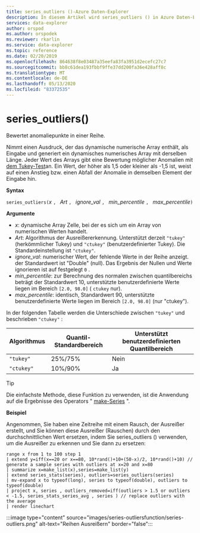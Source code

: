 ```yaml
---
title: series_outliers ()-Azure Daten-Explorer
description: In diesem Artikel wird series_outliers () in Azure Daten-Explorer beschrieben.
services: data-explorer
author: orspod
ms.author: orspodek
ms.reviewer: rkarlin
ms.service: data-explorer
ms.topic: reference
ms.date: 02/20/2019
ms.openlocfilehash: 864638f8e03487a35eefa83fa3951d2ecefc27c7
ms.sourcegitcommit: bb8c61dea193fbbf9ffe37dd200fa36e428aff8c
ms.translationtype: MT
ms.contentlocale: de-DE
ms.lasthandoff: 05/13/2020
ms.locfileid: "83372535"
---
```

# <a name="series_outliers"></a>series_outliers()

Bewertet anomaliepunkte in einer Reihe.

Nimmt einen Ausdruck, der das dynamische numerische Array enthält, als Eingabe und generiert ein dynamisches numerisches Array mit derselben Länge. Jeder Wert des Arrays gibt eine Bewertung möglicher Anomalien mit [dem Tukey-Test](https://en.wikipedia.org/wiki/Outlier#Tukey.27s_test)an. Ein Wert, der höher als 1,5 oder kleiner als -1,5 ist, weist auf einen Anstieg bzw. einen Abfall der Anomalie in demselben Element der Eingabe hin.   

**Syntax**

`series_outliers(`*x* `, ` *Art* `, ` *ignore_val* `, ` *min_percentile* `, ` *max_percentile*`)`

**Argumente**

* *x*: dynamische Array Zelle, bei der es sich um ein Array von numerischen Werten handelt.
* *Art*: Algorithmus der Ausreißererkennung. Unterstützt derzeit `"tukey"` (herkömmlicher Tukey) und `"ctukey"` (benutzerdefinierter Tukey). Die Standardeinstellung ist `"ctukey"`.
* *ignore_val*: numerischer Wert, der fehlende Werte in der Reihe anzeigt. der Standardwert ist "Double" (null). Das Ergebnis der Nullen und Werte ignorieren ist auf festgelegt `0` .
* *min_percentile*: zur Berechnung des normalen zwischen quantilbereichs beträgt der Standardwert 10, unterstützte benutzerdefinierte Werte liegen im Bereich `[2.0, 98.0]` ( `ctukey` nur). 
* *max_percentile*: identisch, Standardwert 90, unterstützte benutzerdefinierte Werte liegen im Bereich `[2.0, 98.0]` (nur "ctukey"). 

In der folgenden Tabelle werden die Unterschiede zwischen `"tukey"` und beschrieben `"ctukey"` :

| Algorithmus | Quantil-Standardbereich | Unterstützt benutzerdefinierten Quantilbereich |
|-----------|----------------------- |--------------------------------|
| `"tukey"` | 25%/75%              | Nein                             |
| `"ctukey"`| 10%/90%              | Ja                            |


> [!TIP]
> Die einfachste Methode, diese Funktion zu verwenden, ist die Anwendung auf die Ergebnisse des Operators " [make-Series](make-seriesoperator.md) ".

**Beispiel**

Angenommen, Sie haben eine Zeitreihe mit einem Rausch, der Ausreißer erstellt, und Sie können diese Ausreißer (Rauschen) durch den durchschnittlichen Wert ersetzen, indem Sie series_outliers () verwenden, um die Ausreißer zu erkennen und Sie dann zu ersetzen:

<!-- csl: https://help.kusto.windows.net:443/Samples -->
```kusto
range x from 1 to 100 step 1 
| extend y=iff(x==20 or x==80, 10*rand()+10+(50-x)/2, 10*rand()+10) // generate a sample series with outliers at x=20 and x=80
| summarize x=make_list(x),series=make_list(y)
| extend series_stats(series), outliers=series_outliers(series)
| mv-expand x to typeof(long), series to typeof(double), outliers to typeof(double)
| project x, series , outliers_removed=iff(outliers > 1.5 or outliers < -1.5, series_stats_series_avg , series ) // replace outliers with the average
| render linechart
``` 

:::image type="content" source="images/series-outliersfunction/series-outliers.png" alt-text="Reihen Ausreißern" border="false":::
